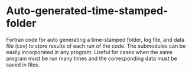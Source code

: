 # Auto-generated-time-stamped-folder
Fortran code for auto generating a time-stamped folder, log file, and data file (csv) to store results of each run of the code. The submodules can be easily incorporated in any program. Useful for cases when the same program must be run many times and the corresponding data must be saved in files.
